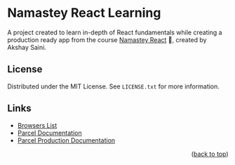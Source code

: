 # Namastey React Learning

A project created to learn in-depth of React fundamentals while creating a production ready app from the course [Namastey React](https://namastedev.com/learn/namaste-react) 🚀, created by Akshay Saini.

<!-- LICENSE -->

## License

Distributed under the MIT License. See `LICENSE.txt` for more information.

## Links

- [Browsers List](https://browserslist.dev/)
- [Parcel Documentation](https://parceljs.org/getting-started/webapp/)
- [Parcel Production Documentation](https://parceljs.org/features/production/)

<p align="right">(<a href="#top">back to top</a>)</p>
